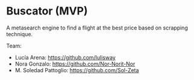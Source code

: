 # Buscator (MVP)
A metasearch engine to find a flight at the best price based on scrapping technique. 


Team:
- Lucía Arena: https://github.com/lulisway
- Nora Gonzalo: https://github.com/Nor-Norit-Nor
- M. Soledad Pattoglio: https://github.com/Sol-Zeta

